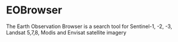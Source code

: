 # EOBrowser
The Earth Observation Browser is a search tool for Sentinel-1, -2, -3, Landsat 5,7,8, Modis and Envisat satellite imagery 
